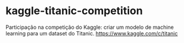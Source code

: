 # kaggle-titanic-competition
Participação na competição do Kaggle: criar um modelo de machine learning para um dataset do Titanic. https://www.kaggle.com/c/titanic
